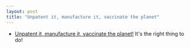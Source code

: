 ```yaml
---
layout: post
title: "Unpatent it, manufacture it, vaccinate the planet"
---
```

* [Unpatent it, manufacture it, vaccinate the planet!](https://twitter.com/rtanglao/status/1385412710028890112) It's the right thing to do!

